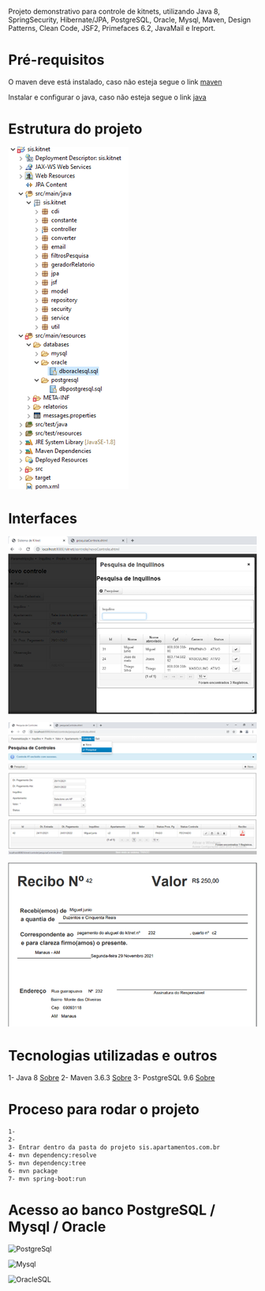Projeto demonstrativo para controle de kitnets, utilizando Java 8, SpringSecurity, Hibernate/JPA, PostgreSQL, Oracle, Mysql, Maven, Design Patterns, Clean Code, JSF2, 
Primefaces 6.2, JavaMail e Ireport.

# Pré-requisitos

O maven deve está instalado, caso não esteja segue o link [maven](https://dicasdejava.com.br/como-instalar-o-maven-no-windows/)

Instalar e configurar o java, caso não esteja segue o link [java](https://medium.com/beelabacademy/configurando-vari%C3%A1veis-de-ambiente-java-home-e-maven-home-no-windows-e-unix-d9461f783c26)

# Estrutura do projeto

![Estrutura do Projeto](https://github.com/thiago-jv/SIS-KITNET-JSF/blob/main/estrutura.png)

# Interfaces

![Pesquisa](https://github.com/thiago-jv/SIS-KITNET-JSF/blob/main/pesquisa.png)


![Lançamento](https://github.com/thiago-jv/SIS-KITNET-JSF/blob/main/lan%C3%A7amento.png)


![Recibo](https://github.com/thiago-jv/SIS-KITNET-JSF/blob/main/recibo.png)


# Tecnologias utilizadas e outros

 
 1- Java 8 [Sobre](https://www.java.com/pt-BR/download/help/java8_pt-br.html)
 2- Maven 3.6.3 [Sobre](https://www.dclick.com.br/2010/09/15/o-que-e-o-maven-e-seus-primeiros-passos-com-a-ferramenta/)
 3- PostgreSQL 9.6 [Sobre](https://www.postgresql.org/about/)
 
 

# Proceso para rodar o projeto
```
1-
2-
3- Entrar dentro da pasta do projeto sis.apartamentos.com.br
4- mvn dependency:resolve
5- mvn dependency:tree
6- mvn package
7- mvn spring-boot:run
```

# Acesso ao banco PostgreSQL / Mysql / Oracle

![PostgreSql]()

![Mysql]()

![OracleSQL]()
